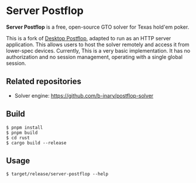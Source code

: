 # Server Postflop

**Server Postflop** is a free, open-source GTO solver for Texas hold'em poker.

This is a fork of [Desktop Postflop](https://github.com/b-inary/desktop-postflop), adapted to run as an HTTP server application. This allows users to host the solver remotely and access it from lower-spec devices. Currently, This is a very basic implementation. It has no authorization and no session management, operating with a single global session.

## Related repositories
- Solver engine: https://github.com/b-inary/postflop-solver

## Build
```shell
$ pnpm install
$ pnpm build
$ cd rust
$ cargo build --release
```

## Usage
```shell
$ target/release/server-postflop --help
```
